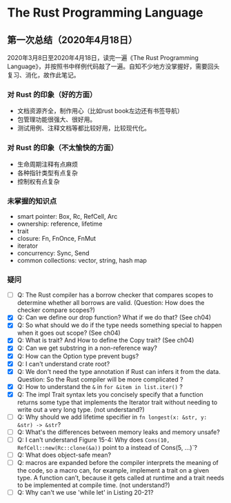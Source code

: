 # The Rust Programming Language

## 第一次总结（2020年4月18日）

2020年3月8日至2020年4月18日，读完一遍《The Rust Programming Language》，并按照书中样例代码敲了一遍。自知不少地方没掌握好，需要回头复习、消化，故作此笔记。

### 对 Rust 的印象（好的方面）

- 文档资源齐全，制作用心（比如rust book左边还有书签导航）
- 包管理功能很强大、很好用。
- 测试用例、注释文档等都比较好用，比较现代化。

### 对 Rust 的印象（不太愉快的方面）

- 生命周期注释有点麻烦
- 各种指针类型有点复杂
- 控制权有点复杂

### 未掌握的知识点

- smart pointer: Box, Rc, RefCell, Arc
- ownership: reference, lifetime
- trait
- closure: Fn, FnOnce, FnMut
- iterator
- concurrency: Sync, Send
- common collections: vector, string, hash map

### 疑问

- [ ] Q: The Rust compiler has a borrow checker that compares scopes to determine whether all borrows are valid. (Question: How does the checker compare scopes?)
- [x] Q: Can we define our drop function? What if we do that? (See ch04)
- [x] Q: So what should we do if the type needs something special to happen when it goes out scope? (See ch04)
- [x] Q: What is trait? And How to define the Copy trait? (See ch04)
- [x] Q: Can we get substring in a non-reference way?
- [x] Q: How can the Option type prevent bugs?
- [x] Q: I can't understand crate root?
- [x] Q: We don't need the type annotation if Rust can infers it from the data. Question: So the Rust compiler will be more complicated ?
- [x] Q: How to understand the `&` in `for &item in list.iter()` ?
- [x] Q: The impl Trait syntax lets you concisely specify that a function returns some type that implements the Iterator trait without needing to write out a very long type. (not understand?)
- [ ] Q: Why should we add lifetime specifier in `fn longest(x: &str, y: &str) -> &str`?
- [ ] Q: What's the differences between memory leaks and memory unsafe?
- [ ] Q: I can't understand Figure 15-4: Why does `Cons(10, RefCell::new(Rc::clone(&a))` point to a instead of Cons(5, ...)`?
- [ ] Q: What does object-safe mean?
- [ ] Q: macros are expanded before the compiler interprets the meaning of the code, so a macro can, for example, implement a trait on a given type. A function can’t, because it gets called at runtime and a trait needs to be implemented at compile time. (not understand?)
- [ ] Q: Why can't we use 'while let' in Listing 20-21?
